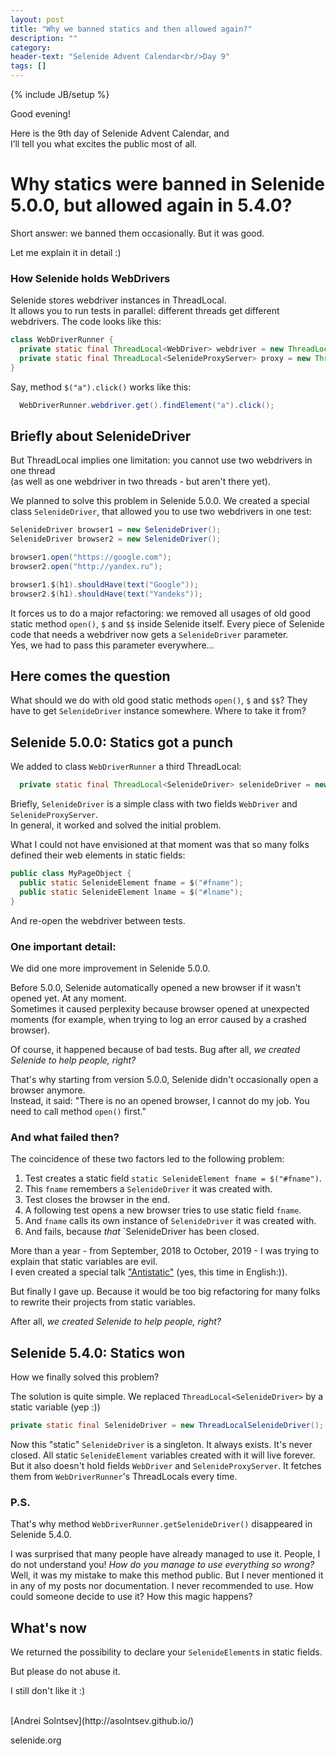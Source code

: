 ```yaml
---
layout: post
title: "Why we banned statics and then allowed again?"
description: ""
category:
header-text: "Selenide Advent Calendar<br/>Day 9"
tags: []
---
```

{% include JB/setup %}

Good evening!

Here is the 9th day of Selenide Advent Calendar, and  
I’ll tell you what excites the public most of all.    

# Why statics were banned in Selenide 5.0.0, but allowed again in 5.4.0?

Short answer: we banned them occasionally. But it was good.

Let me explain it in detail :)


### How Selenide holds WebDrivers

Selenide stores webdriver instances in ThreadLocal.  
It allows you to run tests in parallel: different threads get different webdrivers. The code looks like this: 

```java
class WebDriverRunner {
  private static final ThreadLocal<WebDriver> webdriver = new ThreadLocal<>();
  private static final ThreadLocal<SelenideProxyServer> proxy = new ThreadLocal<>();
}

```

Say, method `$("a").click()` works like this:

```java
  WebDriverRunner.webdriver.get().findElement("a").click();
```

## Briefly about SelenideDriver

But ThreadLocal implies one limitation: you cannot use two webdrivers in one thread  
(as well as one webdriver in two threads - but aren't there yet).

We planned to solve this problem in Selenide 5.0.0. We created a special class `SelenideDriver`, that allowed you to use 
 two webdrivers in one test:

```java
SelenideDriver browser1 = new SelenideDriver();
SelenideDriver browser2 = new SelenideDriver();

browser1.open("https://google.com");
browser2.open("http://yandex.ru");

browser1.$(h1).shouldHave(text("Google"));
browser2.$(h1).shouldHave(text("Yandeks"));
```

It forces us to do a major refactoring: we removed all usages of old good static method `open()`, `$` and `$$` 
inside Selenide itself. Every piece of Selenide code that needs a webdriver now gets a `SelenideDriver` parameter.  
Yes, we had to pass this parameter everywhere...  


## Here comes the question

What should we do with old good static methods `open()`, `$` and `$$`? They have to get `SelenideDriver` instance somewhere.
Where to take it from?


## Selenide 5.0.0: Statics got a punch

We added to class `WebDriverRunner` a third ThreadLocal:

```java
  private static final ThreadLocal<SelenideDriver> selenideDriver = new ThreadLocal<>();
```

Briefly, `SelenideDriver` is a simple class with two fields `WebDriver` and `SelenideProxyServer`.  
In general, it worked and solved the initial problem.   

What I could not have envisioned at that moment was that so many folks defined their web elements in static fields:

```java
public class MyPageObject {
  public static SelenideElement fname = $("#fname");
  public static SelenideElement lname = $("#lname");
}
```

And re-open the webdriver between tests.


### One important detail:
We did one more improvement in Selenide 5.0.0.

Before 5.0.0, Selenide automatically opened a new browser if it wasn't opened yet. At any moment.   
Sometimes it caused perplexity because browser opened at unexpected moments (for example, when trying to log an error 
caused by a crashed browser). 

Of course, it happened because of bad tests. Bug after all, _we created Selenide to help people, right?_  

That's why starting from version 5.0.0, Selenide didn't occasionally open a browser anymore.  
Instead, it said: "There is no an opened browser, I cannot do my job. You need to call method `open()` first."


### And what failed then?


The coincidence of these two factors led to the following problem:
1. Test creates a static field `static SelenideElement fname = $("#fname")`.
2. This `fname` remembers a `SelenideDriver` it was created with. 
3. Test closes the browser in the end. 
4. A following test opens a new browser tries to use static field `fname`.
5. And `fname` calls its own instance of `SelenideDriver` it was created with.
6. And fails, because _that_ `SelenideDriver has been closed. 

More than a year - from September, 2018 to October, 2019 - I was trying to explain that static variables are evil.  
I even created a special talk ["Antistatic"](https://www.youtube.com/watch?v=dFQSOlOOoXE&list=PLfazdZ9SzB9eDJIugtfH7KeVLLAP1pDLh) (yes, this time in English:)).  

But finally I gave up. Because it would be too big refactoring for many folks to rewrite their projects from static variables.
  
After all, _we created Selenide to help people, right?_


## Selenide 5.4.0: Statics won 

How we finally solved this problem?

The solution is quite simple. We replaced `ThreadLocal<SelenideDriver>`  by a static variable (yep :))

```java
private static final SelenideDriver = new ThreadLocalSelenideDriver();
``` 

Now this "static" `SelenideDriver` is a singleton. It always exists. It's never closed. All static `SelenideElement` 
 variables created with it will live forever. But it also doesn't hold fields `WebDriver` and `SelenideProxyServer`.
  It fetches them from `WebDriverRunner`'s ThreadLocals every time. 

  
  
### P.S.
That's why method `WebDriverRunner.getSelenideDriver()` disappeared in Selenide 5.4.0.

I was surprised that many people have already managed to use it. People, I do not understand you! _How do you manage to use everything so wrong?_  
Well, it was my mistake to make this method public. But I never mentioned it in any of my posts nor documentation. 
I never recommended to use. How could someone decide to use it? How this magic happens?
 
## What's now

We returned the possibility to declare your `SelenideElement`s in static fields. 
  
But please do not abuse it.   

I still don't like it :)

<br>
[Andrei Solntsev](http://asolntsev.github.io/)

selenide.org
